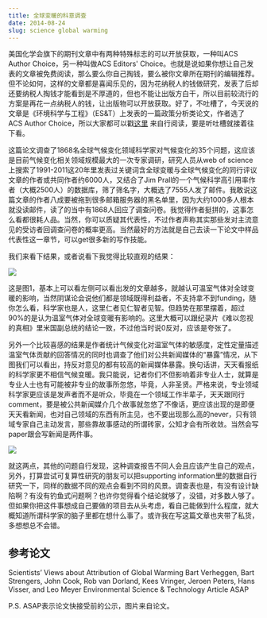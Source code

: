 ```yaml
---
title: 全球变暖的科意调查
date: 2014-08-24
slug: science global warming
---
```


美国化学会旗下的期刊文章中有两种特殊标志的可以开放获取，一种叫ACS Author Choice，另一种叫做ACS Editors' Choice。也就是说如果你想让自己发表的文章被免费阅读，那么要么你自己掏钱，要么被你文章所在期刊的编辑推荐。但不论如何，这样的文章都是喜闻乐见的，因为花纳税人的钱做研究，发表了后却还要纳税人掏钱才能看到是不厚道的，但也不能让出版方白干，所以目前较流行的方案是再花一点纳税人的钱，让出版物可以开放获取。好了，不吐槽了，今天说的文章是《环境科学与工程》（ES&T）上发表的一篇政策分析类论文，作者选了ACS Author Choice，所以大家都可以戳[这里](http://pubs.acs.org/doi/abs/10.1021/es501998e) 来自行阅读，要是听吐槽就接着往下看。

这篇论文调查了1868名全球气候变化领域科学家对气候变化的35个问题，这应该是目前气候变化相关领域规模最大的一次专家调研，研究人员从web of science上搜索了1991-2011这20年里发表过关键词含全球变暖与全球气候变化的同行评议文章的作者或共同作者约6000人，又结合了Jim Prall的一个气候科学高引用率作者（大概2500人）的数据库，筛了筛名字，大概选了7555人发了邮件。我敢说这篇文章的作者八成要被拖到很多邮箱服务器的黑名单里，因为大约1000多人根本就没读邮件，读了的当中有1868人回应了调查问卷。我觉得作者挺拼的，这事怎么看都很耗人品。当然，你可以质疑其代表性，不过作者声称其实那些发对主流意见的受访者回调查问卷的概率更高。当然最好的方法就是自己去读一下论文中样品代表性这一章节，可以get很多新的写作技能。

我们来看下结果，或者说看下我觉得比较直观的结果：

![](https://yufree.github.io/blogcn/figure/sglobal1.jpg)

这是图1，基本上可以看左侧可以看出发的文章越多，就越认可温室气体对全球变暖的影响，当然阴谋论会说他们都是领域既得利益者，不支持拿不到funding，随你怎么看，科学家也是人，这里仁者见仁智者见智。但趋势在那里摆着，超过90%的是认为温室气体对全球变暖有影响的。这里大概可以跟纪录片《难以忽视的真相》里米国副总统的结论一致，不过他当时说0反对，应该是夸张了。

另外一个比较喜感的结果是作者统计气候变化对温室气体的敏感度，定性定量描述温室气体贡献的回答情况的同时也调查了他们对公共新闻媒体的“暴露”情况，从下图我们可以看出，持反对意见的都有较高的新闻媒体暴露。换句话讲，天天看报纸的科学家更不相信气候变暖。我只能说，记者你们不但影响着非专业人士，就算是专业人士也有可能被非专业的故事所忽悠，毕竟，人非圣贤。严格来说，专业领域科学家更应该是发声者而不是听众，毕竟在一个领域工作半辈子，天天跟同行comment，要是被公共新闻媒介几个故事就忽悠了不像话，更应该出现的是即便天天看新闻，也对自己领域的东西有所主见，也不要出现那么高的never，只有领域专家自己主动发言，那些靠故事感动的所谓砖家，公知才会有所收敛。当然会写paper跟会写新闻是两件事。

![](https://yufree.github.io/blogcn/figure/sglobal2.jpg)

就这两点，其他的问题自行发现，这种调查报告不同人会且应该产生自己的观点，另外，打算尝试可复算性研究的朋友可以把supporting information里的数据自行研究一下，同样的数据不同的观点会看到不同的风景。调查表也是，有没有设计缺陷啊？有没有钓鱼式问题啊？也许你觉得看个结论就够了，没错，对多数人够了。但如果你把这件事想成自己要做的项目去从头考虑，看自己能做到什么程度，就大概知道所谓科学家的脑子里都在想什么事了。或许我在写这篇文章也夹带了私货，多想想总不会错。

## 参考论文

Scientists’ Views about Attribution of Global Warming Bart Verheggen, Bart Strengers, John Cook, Rob van Dorland, Kees Vringer, Jeroen Peters, Hans Visser, and Leo Meyer Environmental Science & Technology Article ASAP

P.S. ASAP表示论文快接受前的公示，图片来自论文。